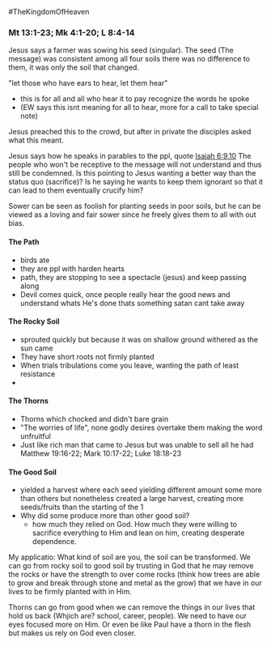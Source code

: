#TheKingdomOfHeaven

### Mt 13:1-23; Mk 4:1-20; L 8:4-14

Jesus says a farmer was sowing his seed (singular). 
The seed (The message) was consistent among all four soils there was no difference to them, it was only the soil that changed.

"let those who have ears to hear, let them hear" 
- this is for all and all who hear it to pay recognize the words he spoke
- (EW says this isnt meaning for all to hear, more for a call to take special note)


Jesus preached this to the crowd, but after in private the disciples asked what this meant.

Jesus says how he speaks in parables to the ppl, quote [Isaiah 6:9,10](https://www.bible.com/bible/59/ISA.6.9-10.ESV) The people who won't be receptive to the message will not understand and thus still be condemned. Is this pointing to Jesus wanting a better way than the status quo (sacrifice)? Is he saying he wants to keep them ignorant so that it can lead to them eventually crucify him?

Sower can be seen as foolish for planting seeds in poor soils, but he can be viewed as a loving and fair sower since he freely gives them to all with out bias. 
#### The Path 
- birds ate
- they are ppl with harden hearts 
- path, they are stopping to see a spectacle (jesus) and keep passing along
- Devil comes quick, once people really hear the good news and understand whats He's done thats something satan cant take away
#### The Rocky Soil 
- sprouted quickly but because it was on shallow ground withered as the sun came
- They have short roots not firmly planted 
- When trials tribulations come you leave, wanting the path of least resistance 
- 
#### The Thorns
- Thorns which chocked and didn't bare grain
- "The worries of life", none godly desires overtake them making the word unfruitful 
- Just like rich man that came to Jesus but was unable to sell all he had Matthew 19:16-22; Mark 10:17-22;  Luke 18:18-23
#### The Good Soil 
- yielded a harvest where each seed yielding different amount some more than others but nonetheless created a large harvest, creating more seeds/fruits than the starting of the 1
- Why did some produce more than other good soil?
	- how much they relied on God. How much they were willing to sacrifice everything to Him and lean on him, creating desperate dependence. 



My applicatio:
What kind of soil are you, the soil can be transformed. 
We can go from rocky soil to good soil by trusting in God that he may remove the rocks or have the strength to over come rocks (think how trees are able to grow and break through stone and metal as the grow) that we have in our lives to be firmly planted with in Him. 

Thorns can go from good when we can remove the things in our lives that hold us back (Whjich are? school, career, people). We need to have our eyes focused more on Him. Or even be like Paul have a thorn in the flesh but makes us rely on God even closer. 